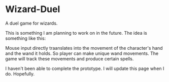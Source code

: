 # Wizard-Duel
A duel game for wizards.

This is something I am planning to work on in the future. The idea is something like this:

Mouse input directly traanslates into the movement of the character's hand and the wand it holds. So player can make unique wand movements. The game will track these movements and produce certain spells.

I haven't been able to complete the prototype. I will update this page when I do. Hopefully.
